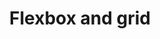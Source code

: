 ---
title: Flexbox and grid
eleventyNavigation:
  key: shortcutsFlexboxGridFR
  title: Flexbox and grid
  locale: fr
  parent: shortcutsFR
  order: 1
permalink: false
layout: 'layouts/base.njk'
---
